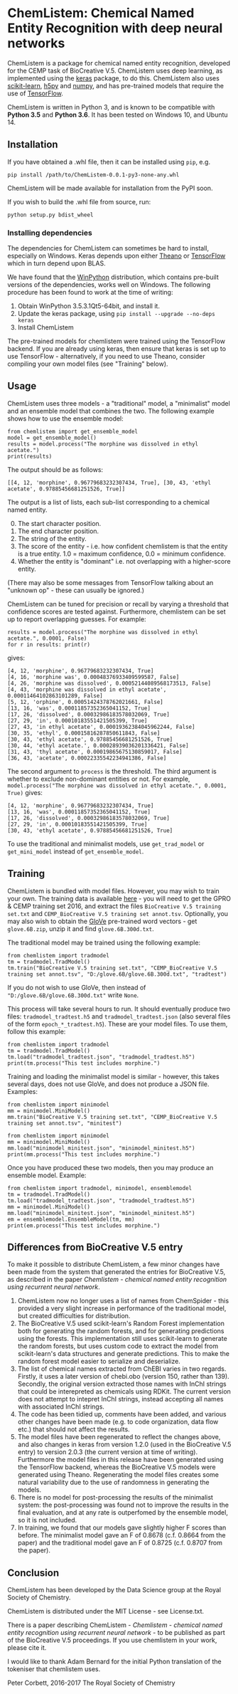 # ChemListem: Chemical Named Entity Recognition with deep neural networks

ChemListem is a package for chemical named entity recognition, developed for the CEMP task of BioCreative V.5. ChemListem uses
deep learning, as implemented using the [keras](https://keras.io/) package, to do this. ChemListem also uses 
[scikit-learn](http://scikit-learn.org/stable/), [h5py](http://www.h5py.org/) and [numpy](http://www.numpy.org/), and has pre-trained
models that require the use of [TensorFlow](https://www.tensorflow.org/).

ChemListem is written in Python 3, and is known to be compatible with __Python 3.5__ and __Python 3.6__. It has been tested
on Windows 10, and Ubuntu 14.

## Installation

If you have obtained a .whl file, then it can be installed using `pip`, e.g.

    pip install /path/to/ChemListem-0.0.1-py3-none-any.whl

ChemListem will be made available for installation from the PyPI soon.

If you wish to build the .whl file from source, run:
   
    python setup.py bdist_wheel

### Installing dependencies

The dependencies for ChemListem can sometimes be hard to install, especially on Windows. Keras depends upon either 
[Theano](https://github.com/Theano) or [TensorFlow](https://www.tensorflow.org/) which in turn depend upon BLAS.

We have found that the [WinPython](http://winpython.github.io/) distribution, which contains pre-built versions of the dependencies,
works well on Windows. The following procedure has been found to work at the time of writing:

1. Obtain WinPython 3.5.3.1Qt5-64bit, and install it.
2. Update the keras package, using `pip install --upgrade --no-deps keras`
3. Install ChemListem

The pre-trained models for chemlistem were trained using the TensorFlow backend. If you are already using keras, then ensure
that keras is set up to use TensorFlow - alternatively, if you need to use Theano, consider compiling your own model files (see "Training"
below).

## Usage

ChemListem uses three models - a "traditional" model, a "minimalist" model and an ensemble model that combines the two. The following
example shows how to use the ensemble model:

    from chemlistem import get_ensemble_model
    model = get_ensemble_model()
    results = model.process("The morphine was dissolved in ethyl acetate.")
    print(results)


The output should be as follows:

    [[4, 12, 'morphine', 0.96779683232307434, True], [30, 43, 'ethyl acetate', 0.97885456681251526, True]]

The output is a list of lists, each sub-list corresponding to a chemical named entity.

0. The start character position.
1. The end character position.
2. The string of the entity.
3. The score of the entity - i.e. how confident chemlistem is that the entity is a true entity. 1.0 = maximum confidence, 0.0 = minimum
confidence.
4. Whether the entity is "dominant" i.e. not overlapping with a higher-score entity.

(There may also be some messages from TensorFlow talking about an "unknown op" - these can usually be ignored.)

ChemListem can be tuned for precision or recall by varying a threshold that confidence scores are tested against. Furthermore,
chemlistem can be set up to report overlapping guesses. For example:

    results = model.process("The morphine was dissolved in ethyl acetate.", 0.0001, False)
    for r in results: print(r)

gives:

    [4, 12, 'morphine', 0.96779683232307434, True]
    [4, 16, 'morphine was', 0.00048376933409599587, False]
    [4, 26, 'morphine was dissolved', 0.00052144089568173513, False]
    [4, 43, 'morphine was dissolved in ethyl acetate', 0.00011464102863101289, False]
    [5, 12, 'orphine', 0.00051424378762021661, False]
    [13, 16, 'was', 0.00011857352365041152, True]
    [17, 26, 'dissolved', 0.00032986183578032069, True]
    [27, 29, 'in', 0.00010183551421505399, True]
    [27, 43, 'in ethyl acetate', 0.00019362384045962244, False]
    [30, 35, 'ethyl', 0.00015816287850611843, False]
    [30, 43, 'ethyl acetate', 0.97885456681251526, True]
    [30, 44, 'ethyl acetate.', 0.00028939036201336421, False]
    [31, 43, 'thyl acetate', 0.00019865675130859017, False]
    [36, 43, 'acetate', 0.00022335542234941386, False]

The second argument to `process` is the threshold. The third argument is whether to exclude non-dominant entities or not. For example,
`model.process("The morphine was dissolved in ethyl acetate.", 0.0001, True)` gives:

    [4, 12, 'morphine', 0.96779683232307434, True]
    [13, 16, 'was', 0.00011857352365041152, True]
    [17, 26, 'dissolved', 0.00032986183578032069, True]
    [27, 29, 'in', 0.00010183551421505399, True]
    [30, 43, 'ethyl acetate', 0.97885456681251526, True]

To use the traditional and minimalist models, use `get_trad_model` or `get_mini_model` instead of `get_ensemble_model`.
	
## Training

ChemListem is bundled with model files. However, you may wish to train your own. The training data is available
[here](http://www.becalm.eu/pages/biocreative) - you will need to get the GPRO & CEMP training set 2016, and extract the files
`BioCreative V.5 training set.txt` and `CEMP_BioCreative V.5 training set annot.tsv`. Optionally, you may also wish to obtain the
[GloVe](https://nlp.stanford.edu/projects/glove/) pre-trained word vectors - get `glove.6B.zip`, unzip it and find `glove.6B.300d.txt`.

The traditional model may be trained using the following example:

    from chemlistem import tradmodel
	tm = tradmodel.TradModel()
    tm.train("BioCreative V.5 training set.txt", "CEMP_BioCreative V.5 training set annot.tsv", "D:/glove.6B/glove.6B.300d.txt", "tradtest")

If you do not wish to use GloVe, then instead of `"D:/glove.6B/glove.6B.300d.txt"` write `None`.
	
This process will take several hours to run. It should eventually produce two files: `tradmodel_tradtest.h5` and `tradmodel_tradtest.json`
(also several files of the form `epoch_*_tradtest.h5`). These are your model files. To use them, follow this example:

	from chemlistem import tradmodel
	tm = tradmodel.TradModel()
	tm.load("tradmodel_tradtest.json", "tradmodel_tradtest.h5")
	print(tm.process("This test includes morphine.")
	
Training and loading the minimalist model is similar - however, this takes several days, does not use GloVe, and does not produce a JSON
file. Examples:

    from chemlistem import minimodel
	mm = minimodel.MiniModel()
    mm.train("BioCreative V.5 training set.txt", "CEMP_BioCreative V.5 training set annot.tsv", "minitest")

    from chemlistem import minimodel
	mm = minimodel.MiniModel()
	mm.load("minimodel_minitest.json", "minimodel_minitest.h5")
	print(mm.process("This test includes morphine.")

Once you have produced these two models, then you may produce an ensemble model. Example:

	from chemlistem import tradmodel, minimodel, ensemblemodel
	tm = tradmodel.TradModel()
	tm.load("tradmodel_tradtest.json", "tradmodel_tradtest.h5")
	mm = minimodel.MiniModel()
	mm.load("minimodel_minitest.json", "minimodel_minitest.h5")
	em = ensemblemodel.EnsembleModel(tm, mm)
	print(em.process("This test includes morphine.")
	
## Differences from BioCreative V.5 entry

To make it possible to distribute ChemListem, a few minor changes have been made from the system that generated the entries
for BioCreative V.5, as described in the paper *Chemlistem - chemical named entity recognition using recurrent neural network*.

1. ChemListem now no longer uses a list of names from ChemSpider - this provided a very slight increase in performance of the
traditional model, but created difficulties for distribution.
2. The BioCreative V.5 used scikit-learn's Random Forest implementation both for generating the random forests, and for
generating predictions using the forests. This implementation still uses scikit-learn to generate the random forests, but
uses custom code to extract the model from scikit-learn's data structures and generate predictions. This to make the
random forest model easier to serialize and deserialize.
3. The list of chemical names extracted from ChEBI varies in two regards. Firstly, it uses a later version of chebi.obo (version 150,
rather than 139). Secondly, the original version extracted those names with InChI strings that could be interepreted as chemicals
using RDKit. The current version does not attempt to intepret InChI strings, instead accepting all names with associated InChI strings.
4. The code has been tidied up, comments have been added, and various other changes have been made (e.g. to code organization,
data flow etc.) that should not affect the results.
5. The model files have been regenerated to reflect the changes above, and also changes in keras from version 1.2.0 (used in the
BioCreative V.5 entry) to version 2.0.3 (the current version at time of writing). Furthermore the model files in this release have
been generated using the TensorFlow backend, whereas the BioCreative V.5 models were generated using Theano. Regenerating the
model files creates some natural variability due to the use of randomness in generating the models.
6. There is no model for post-processing the results of the minimalist system: the post-processing was found not to improve
the results in the final evaluation, and at any rate is outperfomed by the ensemble model, so it is not included.
7. In training, we found that our models gave slightly higher F scores than before. The minimalist model gave an F of 0.8678 (c.f. 0.8664
from the paper) and the traditional model gave an F of 0.8725 (c.f. 0.8707 from the paper).

## Conclusion

ChemListem has been developed by the Data Science group at the Royal Society of Chemistry.

ChemListem is distributed under the MIT License - see License.txt.

There is a paper describing ChemListem - *Chemlistem - chemical named entity recognition using recurrent neural network* - to be
published as part of the BioCreative V.5 proceedings. If you use chemlistem in your work, please cite it.

I would like to thank Adam Bernard for the initial Python translation of the tokeniser that chemlistem uses.

Peter Corbett, 2016-2017
The Royal Society of Chemistry